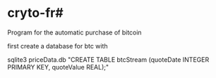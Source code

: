 # cryto-fr#

Program for the automatic purchase of bitcoin


first create a database for btc with

sqlite3 priceData.db "CREATE TABLE btcStream (quoteDate INTEGER PRIMARY KEY, quoteValue REAL);"
